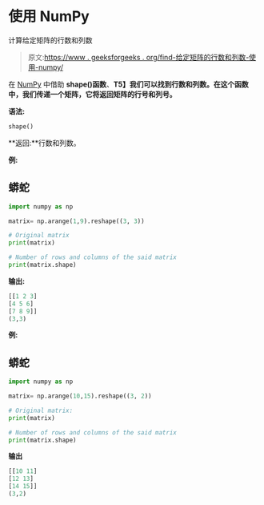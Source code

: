 # 使用 NumPy

计算给定矩阵的行数和列数

> 原文:[https://www . geeksforgeeks . org/find-给定矩阵的行数和列数-使用-numpy/](https://www.geeksforgeeks.org/find-the-number-of-rows-and-columns-of-a-given-matrix-using-numpy/)

在 [NumPy](https://www.geeksforgeeks.org/numpy-in-python-set-1-introduction/) 中借助 **shape()函数**、**T5】我们可以找到行数和列数。在这个函数中，我们传递一个矩阵，它将返回矩阵的行号和列号。**

**语法:**

```py
shape()
```

**返回:**行数和列数。

**例:**

## 蟒蛇

```py
import numpy as np

matrix= np.arange(1,9).reshape((3, 3))

# Original matrix
print(matrix)

# Number of rows and columns of the said matrix
print(matrix.shape)
```

**输出:**

```py
[[1 2 3]
[4 5 6]
[7 8 9]]
(3,3)

```

**例:**

## 蟒蛇

```py
import numpy as np

matrix= np.arange(10,15).reshape((3, 2))

# Original matrix:
print(matrix)

# Number of rows and columns of the said matrix
print(matrix.shape)
```

**输出**

```py
[[10 11]
[12 13]
[14 15]]
(3,2)

```